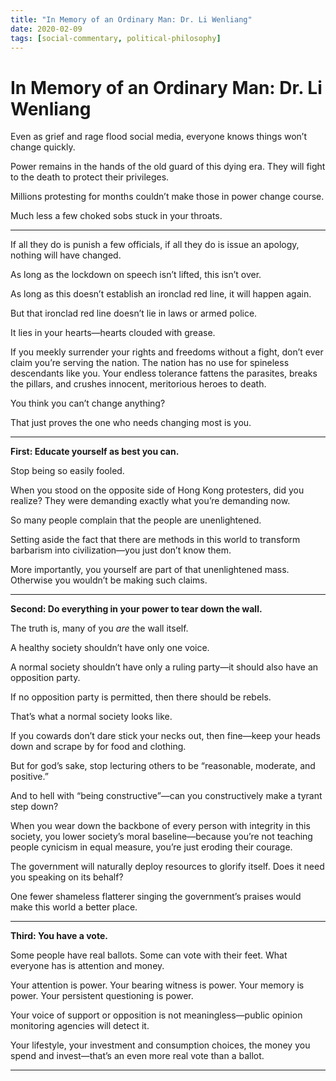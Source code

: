 ```yaml
---
title: "In Memory of an Ordinary Man: Dr. Li Wenliang"
date: 2020-02-09
tags: [social-commentary, political-philosophy]
---
```


# In Memory of an Ordinary Man: Dr. Li Wenliang

Even as grief and rage flood social media, everyone knows things won’t change quickly.

Power remains in the hands of the old guard of this dying era. They will fight to the death to protect their privileges.

Millions protesting for months couldn’t make those in power change course.

Much less a few choked sobs stuck in your throats.

---

If all they do is punish a few officials, if all they do is issue an apology, nothing will have changed.

As long as the lockdown on speech isn’t lifted, this isn’t over.

As long as this doesn’t establish an ironclad red line, it will happen again.

But that ironclad red line doesn’t lie in laws or armed police.

It lies in your hearts—hearts clouded with grease.

If you meekly surrender your rights and freedoms without a fight, don’t ever claim you’re serving the nation. The nation has no use for spineless descendants like you. Your endless tolerance fattens the parasites, breaks the pillars, and crushes innocent, meritorious heroes to death.

You think you can’t change anything?

That just proves the one who needs changing most is you.

---

**First: Educate yourself as best you can.**

Stop being so easily fooled.

When you stood on the opposite side of Hong Kong protesters, did you realize? They were demanding exactly what you’re demanding now.

So many people complain that the people are unenlightened.

Setting aside the fact that there are methods in this world to transform barbarism into civilization—you just don’t know them.

More importantly, you yourself are part of that unenlightened mass. Otherwise you wouldn’t be making such claims.

---

**Second: Do everything in your power to tear down the wall.**

The truth is, many of you *are* the wall itself.

A healthy society shouldn’t have only one voice.

A normal society shouldn’t have only a ruling party—it should also have an opposition party.

If no opposition party is permitted, then there should be rebels.

That’s what a normal society looks like.

If you cowards don’t dare stick your necks out, then fine—keep your heads down and scrape by for food and clothing.

But for god’s sake, stop lecturing others to be “reasonable, moderate, and positive.”

And to hell with “being constructive”—can you constructively make a tyrant step down?

When you wear down the backbone of every person with integrity in this society, you lower society’s moral baseline—because you’re not teaching people cynicism in equal measure, you’re just eroding their courage.

The government will naturally deploy resources to glorify itself. Does it need you speaking on its behalf?

One fewer shameless flatterer singing the government’s praises would make this world a better place.

---

**Third: You have a vote.**

Some people have real ballots. Some can vote with their feet. What everyone has is attention and money.

Your attention is power. Your bearing witness is power. Your memory is power. Your persistent questioning is power.

Your voice of support or opposition is not meaningless—public opinion monitoring agencies will detect it.

Your lifestyle, your investment and consumption choices, the money you spend and invest—that’s an even more real vote than a ballot.

---
